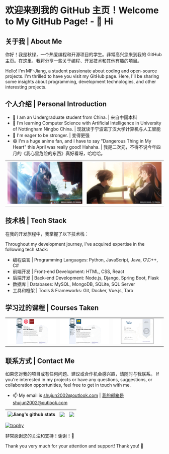 
# 欢迎来到我的 GitHub 主页！Welcome to My GitHub Page! - 👋 Hi

## 关于我 | About Me

你好！我是秋绿，一个热爱编程和开源项目的学生。非常高兴您来到我的 GitHub 主页。在这里，我将分享一些关于编程、开发技术和其他有趣的项目。

Hello! I'm MF-Jiang, a student passionate about coding and open-source projects. I'm thrilled to have you visit my GitHub page. Here, I'll be sharing some insights about programming, development technologies, and other interesting projects.

## 个人介绍 | Personal Introduction
- 👀 I am an Undergraduate student from China. | 来自中国本科
- 🌱 I’m learning Computer Science with Artificial Intelligence in University of Nottingham Ningbo China. | 现就读于宁波诺丁汉大学计算机与人工智能
- 💞️ I'm eager to be stronger. | 变得更强
- 😄 I'm a huge anime fan, and I have to say "Dangerous Thing in My Heart" this April was really good! Hahaha. | 我是二次元，不得不说今年四月的《我心里危险的东西》真好看呀，哈哈哈。

<table>
  <tr>
    <td>
      <img src="Picture/DangerHeart.jpg" alt="DangerHeart" width="300px">
    </td>
    <td>
      <img src="Picture/DangerHeart1.jpg" alt="DangerHeart1" width="300px">
    </td>
  </tr>
</table>

## 技术栈 | Tech Stack

在我的开发旅程中，我掌握了以下技术栈：

Throughout my development journey, I've acquired expertise in the following tech stack:

- 编程语言 | Programming Languages: Python, JavaScript, Java, C\C++, C#
- 前端开发 | Front-end Development: HTML, CSS, React
- 后端开发 | Back-end Development: Node.js, Django, Spring Boot, Flask
- 数据库 | Databases: MySQL, MongoDB, SQLite, SQL Server
- 工具和框架 | Tools & Frameworks: Git, Docker, Vue.js, Taro

## 学习过的课程 | Courses Taken
<table>
  <tr>
    <td>
      <img src="Picture/CERTIFICATE_LANDING_PAGE~VQENELP83474.png" alt="Machine Learning" width="400px">
    </td>
    <td>
      <img src="Picture/CERTIFICATE_LANDING_PAGE~H49SMSB229XQ.png" alt="Data Science" width="400px">
    </td>
    <td>
      <img src="Picture/CERTIFICATE_LANDING_PAGE~EJBLJ9GLYEB6.png" alt="Yale" width="400px">
    </td>
  </tr>
</table>


## 联系方式 | Contact Me
如果您对我的项目或有任何问题、建议或合作机会感兴趣，请随时与我联系。
If you're interested in my projects or have any questions, suggestions, or collaboration opportunities, feel free to get in touch with me.
- 📫 My email is shujun2002@outlook.com | 我的邮箱是shujun2002@outlook.com

| <img align="center" src="https://readme-stats.clckblog.space/api?username=MF-Jiang&theme=tokyonight&show_icons=true&count_private=true" alt="Jiang's github stats" /> | <img align="center" src="https://github-readme-streak-stats.herokuapp.com/?user=MF-Jiang&include_all_commits=true&hide_border=true&theme=dark" /> | <img align="center" src="https://readme-stats.clckblog.space/api/top-langs?username=MF-Jiang&show_icons=true&theme=radical&langs_count=10&layout=compact" /> |
| ------------- | ------------- | ------------- |

[![trophy](https://github-profile-trophy.vercel.app/?username=MF-Jiang&margin-w=15)](https://github.com/ryo-ma/github-profile-trophy) 

非常感谢您的关注和支持！谢谢！🙏

Thank you very much for your attention and support! Thank you! 🙏
